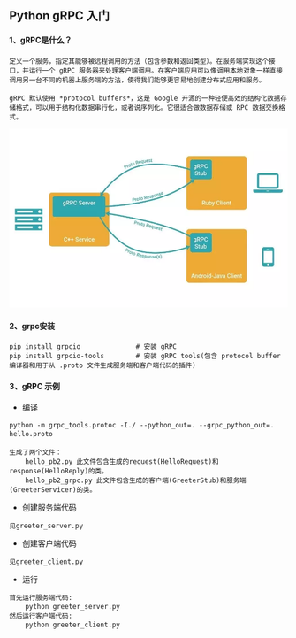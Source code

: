 ## Python gRPC 入门

#### 1、gRPC是什么？

	定义一个服务，指定其能够被远程调用的方法（包含参数和返回类型）。在服务端实现这个接口，并运行一个 gRPC 服务器来处理客户端调用。在客户端应用可以像调用本地对象一样直接调用另一台不同的机器上服务端的方法，使得我们能够更容易地创建分布式应用和服务。
	
	gRPC 默认使用 *protocol buffers*，这是 Google 开源的一种轻便高效的结构化数据存储格式，可以用于结构化数据串行化，或者说序列化。它很适合做数据存储或 RPC 数据交换格式。

![163db03c6fb2e200](.\image\163db03c6fb2e200.jpg)

#### 2、grpc安装

```
pip install grpcio				# 安装 gRPC
pip install grpcio-tools		# 安装 gRPC tools(包含 protocol buffer 编译器和用于从 .proto 文件生成服务端和客户端代码的插件)
```

#### 3、gRPC 示例

- 编译
```
python -m grpc_tools.protoc -I./ --python_out=. --grpc_python_out=. hello.proto

生成了两个文件：
	hello_pb2.py 此文件包含生成的request(HelloRequest)和response(HelloReply)的类。
	hello_pb2_grpc.py 此文件包含生成的客户端(GreeterStub)和服务端(GreeterServicer)的类。
```

- 创建服务端代码
```
见greeter_server.py
```
- 创建客户端代码

```
见greeter_client.py
```

- 运行
```
首先运行服务端代码:
	python greeter_server.py
然后运行客户端代码:
	python greeter_client.py
```